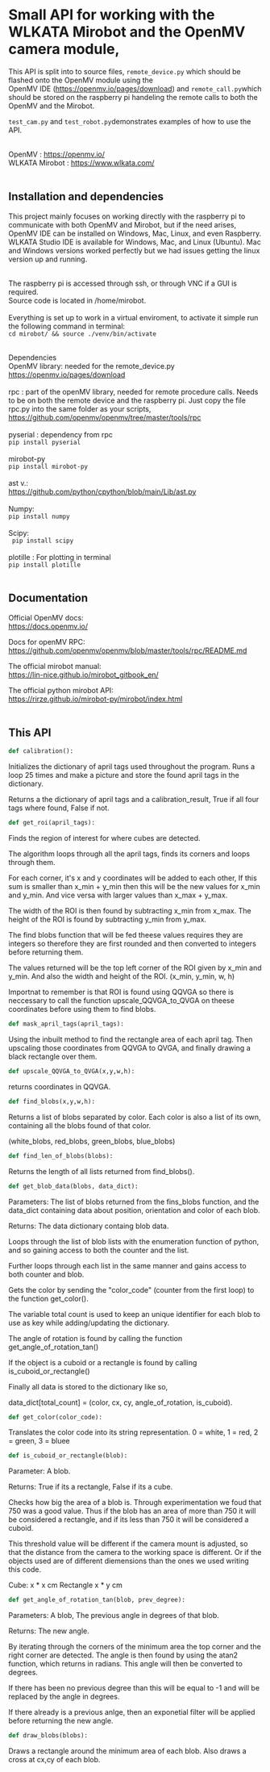 # Small API for working with the WLKATA Mirobot and the OpenMV camera module,

This API is split into to source files, `remote_device.py` which should be flashed onto the OpenMV module using the </br>
OpenMV IDE (https://openmv.io/pages/download) and `remote_call.py`which should be stored on the raspberry pi handeling the remote calls
to both the OpenMV and the Mirobot. </br>

`test_cam.py` and `test_robot.py`demonstrates examples of how to use the API. </br></br>

OpenMV : https://openmv.io/ </br>
WLKATA Mirobot : https://www.wlkata.com/ </br></br>


## Installation and dependencies

This project mainly focuses on working directly with the raspberry pi to communicate with both OpenMV and Mirobot, but if the need arises, OpenMV IDE can be installed on Windows, Mac, Linux, and even Raspberry. WLKATA Studio IDE is available for Windows, Mac, and Linux (Ubuntu). Mac and Windows versions worked perfectly but we had issues getting the linux version up and running. </br></br>

The raspberry pi is accessed through ssh, or through VNC if a GUI is required. </br>
Source code is located in /home/mirobot. </br></br>
Everything is set up to work in a virtual enviroment, to activate it simple run the following command in terminal: </br>
`cd mirobot/ && source ./venv/bin/activate` </br></br>

Dependencies </br>
OpenMV library: needed for the remote_device.py
</br>
https://openmv.io/pages/download
</br></br>
rpc : part of the openMV library, needed for remote procedure calls.
Needs to be on both the remote device and the raspberry pi. 
Just copy the file rpc.py into the same folder as your scripts,
</br>
https://github.com/openmv/openmv/tree/master/tools/rpc 
</br></br>
pyserial : dependency from rpc
</br>
`pip install pyserial`
</br></br>
mirobot-py
</br>
`pip install mirobot-py`
</br></br>
ast v.: </br>
https://github.com/python/cpython/blob/main/Lib/ast.py 
</br></br>
Numpy: </br>
`pip install numpy`
</br></br>
Scipy: </br>
` pip install scipy`
</br></br>
plotille : For plotting in terminal </br>
`pip install plotille`
</br></br>


## Documentation

Official OpenMV docs: </br>
https://docs.openmv.io/ </br>

Docs for openMV RPC: </br>
https://github.com/openmv/openmv/blob/master/tools/rpc/README.md </br>

The official mirobot manual: </br>
https://lin-nice.github.io/mirobot_gitbook_en/ </br>

The official python mirobot API: </br>
https://rirze.github.io/mirobot-py/mirobot/index.html </br></br>

## This API

```python
def calibration():
```
Initializes the dictionary of april tags used throughout the program.
Runs a loop 25 times and make a picture and store the found april tags 
in the dictionary.

Returns a the dictionary of april tags and a calibration_result,
True if all four tags where found, False if not.

```python
def get_roi(april_tags):
```
Finds the region of interest for where cubes are detected.

The algorithm loops through all the april tags,
finds its corners and loops through them.

For each corner, it's x and y coordinates will be
added to each other, If this sum is smaller than x_min + y_min
then this will be the new values for x_min and y_min.
And vice versa with larger values than x_max + y_max.

The width of the ROI is then found by subtracting x_min from x_max.
The height of the ROI is found by subtracting y_min from y_max.

The find blobs function that will be fed theese values requires
they are integers so therefore they are first rounded and then converted 
to integers before returning them.

The values returned will be the top left corner of the ROI given by
x_min and y_min. And also the width and height of the ROI. 
(x_min, y_min, w, h)


Importnat to remember is that ROI is found using QQVGA so
there is neccessary to call the function upscale_QQVGA_to_QVGA
on theese coordinates before using them to find blobs.


```python
def mask_april_tags(april_tags):
```
Using the inbuilt method to find the rectangle area of each april tag.
Then upscaling those coordinates from QQVGA to QVGA, and finally
drawing a black rectangle over them.

```python
def upscale_QQVGA_to_QVGA(x,y,w,h):
```
returns coordinates in QQVGA.

```python
def find_blobs(x,y,w,h):
```
Returns a list of blobs separated by color. 
Each color is also a list of its own, containing all
the blobs found of that color.

(white_blobs, red_blobs, green_blobs, blue_blobs)

```python
def find_len_of_blobs(blobs):
```
Returns the length of all lists returned from find_blobs().

```python
def get_blob_data(blobs, data_dict):
```
Parameters: The list of blobs returned from the fins_blobs function,
            and the data_dict containing data about position, orientation and 
            color of each blob.
            
Returns:    The data dictionary containg blob data.


Loops through the list of blob lists with the enumeration function of python, and so gaining
access to both the counter and the list.

Further loops through each list in the same manner and gains access to both counter and blob.

Gets the color by sending the "color_code" (counter from the first loop) to the function get_color().

The variable total count is used to keep an unique identifier for each blob to use as key while adding/updating
the dictionary.

The angle of rotation is found by calling the function get_angle_of_rotation_tan()

If the object is a cuboid or a rectangle is found by calling is_cuboid_or_rectangle()

Finally all data is stored to the dictionary like so,

data_dict[total_count] = (color, cx, cy, angle_of_rotation, is_cuboid).

```python
def get_color(color_code):
```
Translates the color code into its string representation.
0 = white,
1 = red,
2 = green,
3 = bluee

```python
def is_cuboid_or_rectangle(blob):
```
Parameter: A blob.

Returns:   True if its a rectangle, False if its a cube.

Checks how big the area of a blob is. Through experimentation we foud that 750 was a good value. Thus if the blob has an area of more than 750 it will be considered a rectangle, and if its less than 750 it will be considered a cuboid. 

This threshold value will be different if the camera mount is adjusted, so that the distance from the camera to the working space is different. Or if the objects used are of different diemensions than the ones we used writing this code.

Cube: x * x cm
Rectangle x * y cm

```python
def get_angle_of_rotation_tan(blob, prev_degree):
```
Parameters: A blob, The previous angle in degrees of that blob.

Returns:    The new angle.

By iterating through the corners of the minimum area the top corner and the right corner are detected.
The angle is then found by using the atan2 function, which returns in radians. This angle will then be converted to degrees. </br>

If there has been no previous degree than this will be equal to -1 and will be replaced by the angle in degrees.

If there already is a previous anlge, then an exponetial filter will be applied before returning the new angle.


```python
def draw_blobs(blobs):
```
Draws a rectangle around the minimum area of each blob.
Also draws a cross at cx,cy of each blob.

